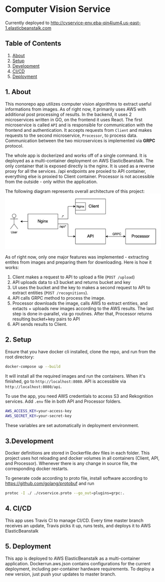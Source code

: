 # Computer Vision Service
Currently deployed to http://cvservice-env.eba-qin4ium4.us-east-1.elasticbeanstalk.com

## Table of Contents
1. [About](#1.-about)
2. [Setup](#2.-setup)
3. [Development](#3.-development)
4. [CI/CD](#4.-ci/cd)
5. [Deployment](#5.-deployment)

## 1. About
This monorepo app utilizes computer vision algorithms to extract useful informations from images. As of right now, it primarily uses AWS with additional post processing of results. In the backend, it uses 2 microservices written in GO, on the frontend it uses React. The first microservice is called `API` and is responsible for communication with the frontend and authentication. It accepts requests from `Client` and makes requests to the second microservice, `Processor`, to process data. Communication between the two microservices is implemented via **GRPC** protocol.

The whole app is dockerized and works off of a single command. It is deployed as a multi-container deployment on AWS ElasticBeanstalk. The only container that is exposed directly is the nginx. It is used as a reverse proxy for all the services. /api endpoints are proxied to API container, everything else is proxied to Client container. Processor is not accessible from the outside - only within the application.

The following diagram represents overall architecture of this project:
![architecture](./architecture.jpg)

As of right now, only one major features was implemented - extracting entites from images and preparing them for downloading. Here is how it works:
1. Client makes a request to API to upload a file (`POST /upload`)
2. API uploads data to s3 bucket and returns bucket and key
3. UI uses the bucket and the key to makes a second request to API to extract entities (`POST /recognitions`). 
4. API calls GRPC method to process the image.
5. Processor downloads the image, calls AWS to extract entities, and extacts + uploads new images according to the AWS results. The last step is done in-parallel, via go routines. After that, Processor returns resulting bucket+key pairs to API
6. API sends results to Client.

## 2. Setup
Ensure that you have docker cli installed, clone the repo, and run from the root directory:

```bash
docker-compose up --build
```

It will install all the required images and run the containers. When it's finished, go to `http://localhost:8080`. API is accessible via `http://localhost:8080/api`.

To use the app, you need AWS credentials to access S3 and Rekognition services. Add `.env` file in both API and Processor folders.

```bash
AWS_ACCESS_KEY=your-access-key
AWS_SECRET_KEY=your-secret-key
```

These variables are set automatically in deployment environment.


## 3.Development
Docker definitions are stored in Dockerfile.dev files in each folder. 
This project uses hot reloading and docker volumes in all containers (Client, API, and Processor). Whenever there is any change in source file, the corresponding docker restarts.

To generate code according to proto file, install software according to https://github.com/golang/protobuf and run
```bash
protoc -I ./ ./cvservice.proto --go_out=plugins=grpc:.
```

## 4. CI/CD
This app uses Travis CI to manage CI/CD. Every time master branch receives an update, Travis picks it up, runs tests, and deploys it to AWS ElasticBeanstalk

## 5. Deployment
This app is deployed to AWS ElasticBeanstalk as a multi-container application. Dockerrun.aws.json contains configurations for the current deployment, including per-container hardware requirements. To deploy a new version, just push your updates to master branch.
